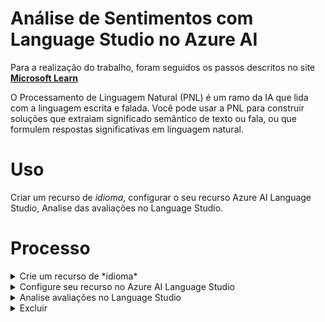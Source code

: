 # Análise de Sentimentos com Language Studio no Azure AI

Para a realização do trabalho, foram seguidos os passos descritos no site **[Microsoft Learn](https://microsoftlearning.github.io/mslearn-ai-fundamentals/Instructions/Labs/06-text-analysis.html)**

O Processamento de Linguagem Natural (PNL) é um ramo da IA ​​que lida com a linguagem escrita e falada. Você pode usar a PNL para construir soluções que extraiam significado semântico de texto ou fala, ou que formulem respostas significativas em linguagem natural.

# Uso

Criar um recurso de *idioma*, configurar o seu recurso Azure AI Language Studio, Analise das avaliações no Language Studio.

# Processo

<details>
<summary>Crie um recurso de *idioma*</summary>

Você pode usar muitos recursos do Azure AI Language com um recurso **de idioma ou de serviços do Azure AI**. Existem alguns casos em que apenas um recurso Idioma pode ser usado. Para o exercício abaixo, utilizaremos um recurso **Linguagem**. Se ainda não o fez, crie um recurso **de idioma** na sua assinatura do Azure.

1. Em outra guia do navegador, abra o portal do Azure em https://portal.azure.com, entrando com a conta da Microsoft associada à sua assinatura do Azure.

2. Clique no botão **+Criar um recurso** e pesquise *Serviço de idioma*. Selecione **criar** um plano de **serviço de idiomas**. Você será levado a uma página para **selecionar recursos adicionais**. Mantenha a seleção padrão e clique em **Continuar para criar seu recurso**.

3. Na página **Criar Idioma**, configure-o com as seguintes configurações:
    - **Assinatura**: *sua assinatura do Azure*;
    - **Grupo de recursos**: *selecione ou crie um grupo de recursos com um nome exclusivo*;
    - **Região**: *Leste dos EUA*;
    - **Nome**: *Insira um nome exclusivo*;
    - **Nível de preços**: *F0 grátis ou S se F0 grátis não estiver disponível*;
    - **Ao marcar esta caixa, confirmo que li e compreendi todos os termos abaixo**: *Selecionado*;
4. Selecione **Revisar + criar** e depois **Criar** e aguarde a conclusão da implantação.

</details>
<details>
<summary>Configure seu recurso no Azure AI Language Studio</summary>

Em seguida, conecte o recurso de serviços de IA do Azure provisionado acima ao Vision Studio.

1. Em outra guia do navegador, abra o Language Studio em https://language.cognitive.azure.com e entre.

2. Quando solicitado com Select an Azure resource , faça as seguintes configurações:
    - **Diretório do Azure**: *diretório padrão, o diretório que você está usando*;
    - **Assinatura do Azure**: *selecione a assinatura que você está usando*;
    - **Tipo de recurso**: *Idioma*;
    - **Nome do recurso**: *selecione o recurso de serviço de idioma que você acabou de criar*;
3. Em seguida, selecione **Concluído**.

> [!IMPORTANT]
> A partir de julho de 2023, os serviços de IA do Azure abrangem tudo o que era anteriormente conhecido como Serviços Cognitivos e Serviços de IA Aplicados do Azure. Algumas interfaces de usuário ainda estão atualizando suas referências de Cognitive Servicespara Azure AI services. Os dois nomes referem-se ao mesmo tipo de recurso.

> [!OBSERVATION]
> Se você não for solicitado a escolher um recurso de idioma, pode ser porque você possui vários recursos de idioma em sua assinatura; nesse caso:
>   - Na barra na parte superior da página, selecione **Configurações (⚙)**.
>   - Na página **Configurações**, visualize a guia **Recursos**.
>   - Selecione o recurso que você acabou de criar e selecione **Alternar recurso**. Certifique-se de que a identidade gerenciada esteja **habilitada**.

>   - No topo da página, selecione **Language Studio** para retornar à página inicial do Language Studio.

</details>
<details>
<summary>Analise avaliações no Language Studio</summary>
  
1. Num navegador web, navegue até **Language Studio** em https://language.cognitive.azure.com.

2. Na página inicial **Bem-vindo ao Language Studio**, **selecione a guia Classificar texto** e, em seguida, selecione o bloco **Analisar sentimento e extrair opiniões**.

3. Em *Selecionar idioma do texto*, selecione **Inglês**.

4. Em *Selecione seu recurso do Azure*, selecione seu recurso.

5. Em *Digite seu próprio texto, carregue um arquivo ou use um de nossos textos de exemplo*, copie e cole a seguinte revisão:

    "Tired hotel with poor service
     The Royal Hotel, London, United Kingdom
     5/6/2018
     This is an old hotel (has been around since 1950's) and the room furnishings are average - becoming a bit old now and require changing. The internet didn't work and had to come to one of their office rooms to check in for my flight home. The website says it's close to the British Museum, but it's too far to walk."

6. Marque a caixa para confirmar que a demonstração incorrerá em uso e poderá gerar custos e selecione **Executar**.
      - Nos **Detected attributes**, qualquer texto encontrado na imagem é organizado em uma estrutura hierárquica de regiões, linhas e palavras.
      - Na imagem, a localização do texto é indicada por uma caixa delimitadora, conforme mostrado aqui:

7. Revise a saída. Observe que o *documento* é analisado quanto ao sentimento, assim como cada *frase*. Selecione **Frase 1** para mostrar a análise de sentimento dessa frase.

Observe que há um sentimento geral seguido por pontuações próximas a três categorias: *pontuação positiva*, *pontuação neutra* e *pontuação negativa*. Em cada uma das categorias é atribuída uma pontuação entre 0 e 1. Essas pontuações de confiança indicam a probabilidade do texto fornecido ser um sentimento específico.

Selecione a **frase 1** novamente para fechar.

1. Role para cima para selecionar **Limpar caixa de texto** e copie e cole a seguinte revisão:

    "Good Hotel and staff
     The Royal Hotel, London, UK
     3/2/2018
     Clean rooms, good service, great location near Buckingham Palace and Westminster Abbey, and so on. We thoroughly enjoyed our stay. The courtyard is very peaceful and we went to a restaurant which is part of the same group and is Indian ( West coast so plenty of fish) with a Michelin Star. We had the taster menu which was fabulous. The rooms were very well appointed with a kitchen, lounge, bedroom and enormous bathroom. Thoroughly recommended."

2. Selecione **Executar**. Revise o resultado e o sentimento e o nível de confiança.

3. Selecione **Limpar** caixa de texto novamente e copie e cole a seguinte revisão:
    "Very noisy and rooms are tiny The Lombard Hotel, San Francisco, USA 9/5/2018 Hotel is located on Lombard street which is a very busy SIX lane street directly off the Golden Gate Bridge. Traffic from early morning until late at night especially on weekends. Noise would not be so bad if rooms were better insulated but they are not. Had to put cotton balls in my ears to be able to sleep–was too tired to enjoy the city the next day. Rooms are TINY. I picked the room because it had two queen size beds–but the room barely had space to fit them. With family of four in the room it was tight. With all that said, rooms are clean and they’ve made an effort to update them. The hotel is in Marina district with lots of good places to eat, within walking distance to Presidio. May be good hotel for young stay-up-late adults on a budget"

4. Selecione **Executar** e analise o sentimento juntamente com o nível de confiança. Dê uma olhada no texto e compare-o com a análise de sentimento que o serviço retornou.

Neste exercício você usou o Language Studio para criar um novo recurso de idioma ou usar um recurso de idioma existente. Você habilitou o recurso em Configurações antes de experimentar o serviço de mineração de sentimento e opinião. Em seguida, você testou o serviço com três trechos de texto.

</details>
<details>
<summary>Excluir</summary>

Se não pretende fazer mais exercícios, exclua todos os recursos que não precisa mais. Isso evita acumular custos desnecessários.

1. Abra o **portal do Azure** em https://portal.azure.com e selecione o grupo de recursos que contém o recurso que você criou.
2. Selecione o recurso e selecione **Delete** e depois **Yes** para confirmar. O recurso é então excluído.
</details>
